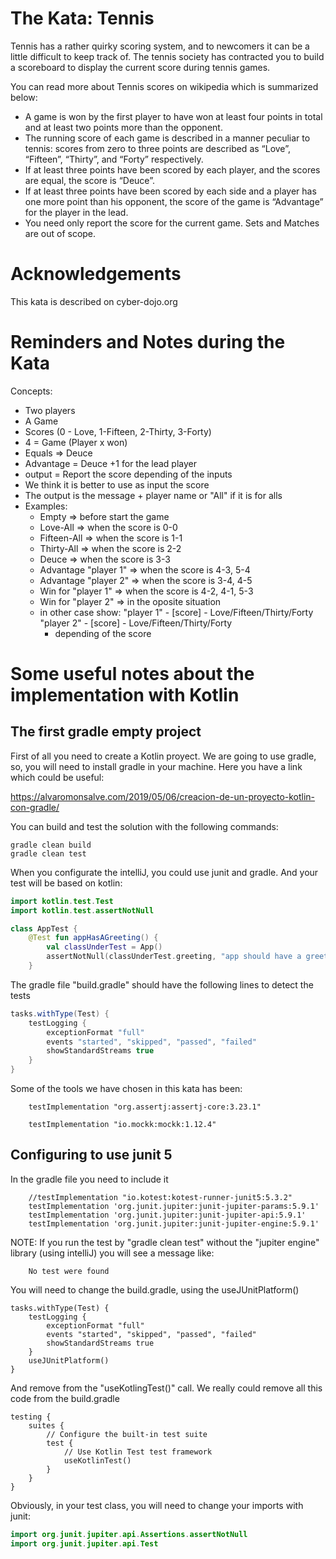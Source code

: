 # The Kata: Tennis
Tennis has a rather quirky scoring system, and to newcomers it can be a little difficult to keep track of. The tennis society has contracted you to build a scoreboard to display the current score during tennis games.

You can read more about Tennis scores on wikipedia which is summarized below:

- A game is won by the first player to have won at least four points in total and at least two points more than the opponent.
- The running score of each game is described in a manner peculiar to tennis: scores from zero to three points are described as “Love”, “Fifteen”, “Thirty”, and “Forty” respectively.
- If at least three points have been scored by each player, and the scores are equal, the score is “Deuce”.
- If at least three points have been scored by each side and a player has one more point than his opponent, the score of the game is “Advantage” for the player in the lead.
- You need only report the score for the current game. Sets and Matches are out of scope.

# Acknowledgements
This kata is described on cyber-dojo.org

# Reminders and Notes during the Kata
Concepts:
- Two players
- A Game
- Scores (0 - Love, 1-Fifteen, 2-Thirty, 3-Forty)
- 4 = Game (Player x won)
- Equals => Deuce
- Advantage = Deuce +1 for the lead player
- output = Report the score depending of the inputs
- We think it is better to use as input the score
- The output is the message + player name or "All" if it is for alls
- Examples:
  - Empty => before start the game
  - Love-All => when the score is 0-0
  - Fifteen-All => when the score is 1-1
  - Thirty-All => when the score is 2-2
  - Deuce => when the score is 3-3
  - Advantage "player 1" => when the score is 4-3, 5-4
  - Advantage "player 2" => when the score is 3-4, 4-5
  - Win for "player 1" => when the score is 4-2, 4-1, 5-3
  - Win for "player 2" => in the oposite situation
  - in other case show:
    "player 1" - [score] - Love/Fifteen/Thirty/Forty
    "player 2" - [score] - Love/Fifteen/Thirty/Forty
    - depending of the score
# Some useful notes about the implementation with Kotlin

## The first gradle empty project
First of all you need to create a Kotlin proyect. We are going to use gradle, so, you will
need to install gradle in your machine. Here you have a link which could be useful:

https://alvaromonsalve.com/2019/05/06/creacion-de-un-proyecto-kotlin-con-gradle/

You can build and test the solution with the following commands:
```
gradle clean build
gradle clean test
```
When you configurate the intelliJ, you could use junit and gradle. And your test will be based on kotlin:
``` kotlin
import kotlin.test.Test
import kotlin.test.assertNotNull

class AppTest {
    @Test fun appHasAGreeting() {
        val classUnderTest = App()
        assertNotNull(classUnderTest.greeting, "app should have a greeting")
    }
```
The gradle file "build.gradle" should have the following lines to detect the tests
``` groovy 
tasks.withType(Test) {
    testLogging {
        exceptionFormat "full"
        events "started", "skipped", "passed", "failed"
        showStandardStreams true
    }
}
```
Some of the tools we have chosen in this kata has been:

```
    testImplementation "org.assertj:assertj-core:3.23.1"

    testImplementation "io.mockk:mockk:1.12.4"

```
## Configuring to use junit 5
In the gradle file you need to include it
``` 
    //testImplementation "io.kotest:kotest-runner-junit5:5.3.2"
    testImplementation 'org.junit.jupiter:junit-jupiter-params:5.9.1'
    testImplementation 'org.junit.jupiter:junit-jupiter-api:5.9.1'
    testImplementation 'org.junit.jupiter:junit-jupiter-engine:5.9.1'
```

NOTE:
If you run the test by "gradle clean test" without the "jupiter engine" library (using intelliJ) you will see a message like:

```
    No test were found
```
You will need to change the build.gradle, using the useJUnitPlatform()
```
tasks.withType(Test) {
    testLogging {
        exceptionFormat "full"
        events "started", "skipped", "passed", "failed"
        showStandardStreams true
    }
    useJUnitPlatform()
}
```
And remove from the "useKotlingTest()" call. We really could remove all this
code from the build.gradle

```
testing {
    suites {
        // Configure the built-in test suite
        test {
            // Use Kotlin Test test framework
            useKotlinTest()
        }
    }
}
``` 

Obviously, in your test class, you will need to change your imports with junit:
``` java
import org.junit.jupiter.api.Assertions.assertNotNull
import org.junit.jupiter.api.Test
``` 


